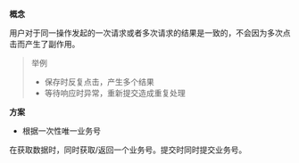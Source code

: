 **概念**

用户对于同一操作发起的一次请求或者多次请求的结果是一致的，不会因为多次点击而产生了副作用。

> 举例
>
> - 保存时反复点击，产生多个结果
> - 等待响应时异常，重新提交造成重复处理

**方案**

- 根据一次性唯一业务号

在获取数据时，同时获取/返回一个业务号。提交时同时提交业务号。